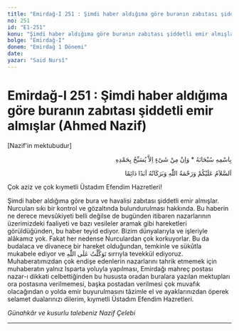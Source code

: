 ```yaml
---
title: "Emirdağ-I 251 : Şimdi haber aldığıma göre buranın zabıtası şiddetli emir almışlar (Ahmed Nazif)"
no: 251
id: "E1-251"
konu: "Şimdi haber aldığıma göre buranın zabıtası şiddetli emir almışlar (Ahmed Nazif)"
bolge: "Emirdağ-I"
donem: "Emirdağ 1 Dönemi"
date: 
yazar: "Said Nursî"
---
```


# Emirdağ-I 251 : Şimdi haber aldığıma göre buranın zabıtası şiddetli emir almışlar (Ahmed Nazif)

<p class="takdim">[Nazif'in mektubudur]</p>

<p class="arabic" dir="rtl" title="Meal: “Subhân Allah’ın adıyla” * “Hiçbir şey yoktur ki O'nu hamd ile tesbih etmesin” [İsrâ 17:44]">بِاسْمِهِ سُبْحَانَهُ * وَاِنْ مِنْ شَىْءٍ اِلاَّ يُسَبِّحُ بِحَمْدِهِ</p>

<p class="arabic" dir="rtl" title="Meal: “Allah’ın selâmı, rahmeti ve bereketleri, ebedî ve dâimî olarak üzerinize olsun.”">اَلسَّلاَمُ عَلَيْكُمْ وَرَحْمَةُ اللّٰهِ وَبَرَكَاتُهُ اَبَدًا دَائِمًا</p>

Çok aziz ve çok kıymetli Üstadım Efendim Hazretleri!

Şimdi haber aldığıma göre bura ve havalisi zabıtası şiddetli emir almışlar. Nurcuları sıkı bir kontrol ve gözaltında bulundurulması hakkında. Bu haberin ne derece mevsûkiyeti belli değilse de bugünden itibaren nazarlarının üzerimizdeki faaliyeti ve bazı vesileler aramak gibi hareketleri görüldüğünden, bu haber teyid ediyor. Bizim dünyalarıyla ve işleriyle alâkamız yok. Fakat her nedense Nurculardan çok korkuyorlar. Bu da budalaca ve divanece bir hareket olduğundan, temkinle ve sükûtla mukabele ediyor ve ‬<span class="arabic" dir="rtl" title="Meal: “Allah’a tevekkül ettim.”">تَوَكَّلْتُ عَلَى اللّٰهِ</span> sırrıyla tevekkül ediyoruz. Muhaberatımızdan çok endişe edenlerin nazarlarını tahrik etmemek için muhaberatın yalnız Isparta yoluyla yapılması, Emirdağı mahreç postası nazar-ı dikkati celbettiğinden bu hususta oradan buralara yazılan mektupları ora postasına verilmemesi, başka postadan verilmesi çok muvafık olacağından o yolda emir buyurulmasını tâzimle el ve ayaklarınızdan öperek selamet dualarınızı dilerim, kıymetli Üstadım Efendim Hazretleri.

*Günahkâr ve kusurlu talebeniz*
*Nazif Çelebi*

***
